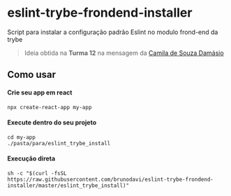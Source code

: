 # eslint-trybe-frondend-installer
Script para instalar a configuração padrão Eslint no modulo frond-end da trybe

> Ideia obtida na **Turma 12** na mensagem da [Camila de Souza Damásio](https://trybecourse.slack.com/archives/C01T2C18DSM/p1627580104404100)

## Como usar

#### Crie seu app em react
    npx create-react-app my-app

#### Execute dentro do seu projeto
    cd my-app
    ./pasta/para/eslint_trybe_install
    
#### Execução direta
    sh -c "$(curl -fsSL https://raw.githubusercontent.com/brunodavi/eslint-trybe-frondend-installer/master/eslint_trybe_install)"
